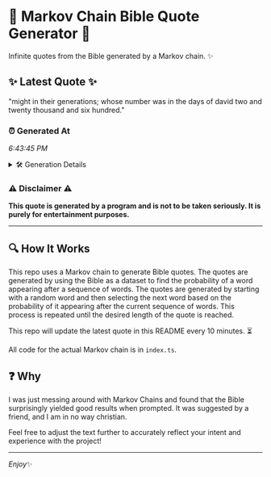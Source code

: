 # 📖 Markov Chain Bible Quote Generator 📖

Infinite quotes from the Bible generated by a Markov chain. ✨

## ✨ Latest Quote ✨
"might in their generations; whose number was in the days of david two and twenty thousand and six hundred."

### ⏰ Generated At
*6:43:45 PM*

<details>
    <summary>🛠️ Generation Details</summary>
    <p>
        <strong>🌱 Seed:</strong> might<br>
        <strong>🔄 Iterations:</strong> 18<br>
        <strong>📜 Context History:</strong><br>[ might ]: in<br>[ might, in ]: their<br>[ might, in, their ]: generations;<br>[ might, in, their, generations; ]: whose<br>[ might, in, their, generations;, whose ]: number<br>[ might, in, their, generations;, whose, number ]: was<br>[ in, their, generations;, whose, number, was ]: in<br>[ their, generations;, whose, number, was, in ]: the<br>[ generations;, whose, number, was, in, the ]: days<br>[ whose, number, was, in, the, days ]: of<br>[ number, was, in, the, days, of ]: david<br>[ was, in, the, days, of, david ]: two<br>[ in, the, days, of, david, two ]: and<br>[ the, days, of, david, two, and ]: twenty<br>[ days, of, david, two, and, twenty ]: thousand<br>[ of, david, two, and, twenty, thousand ]: and<br>[ david, two, and, twenty, thousand, and ]: six<br>[ two, and, twenty, thousand, and, six ]: hundred.<br>
    </p>
</details>

### ⚠️ Disclaimer ⚠️
**This quote is generated by a program and is not to be taken seriously. It is purely for entertainment purposes.**

---

## 🔍 How It Works

This repo uses a Markov chain to generate Bible quotes. The quotes are generated by using the Bible as a dataset to find the probability of a word appearing after a sequence of words. The quotes are generated by starting with a random word and then selecting the next word based on the probability of it appearing after the current sequence of words. This process is repeated until the desired length of the quote is reached.

This repo will update the latest quote in this README every 10 minutes. ⏳

All code for the actual Markov chain is in `index.ts`.

## ❓ Why

I was just messing around with Markov Chains and found that the Bible surprisingly yielded good results when prompted. 
It was suggested by a friend, and I am in no way christian.

Feel free to adjust the text further to accurately reflect your intent and experience with the project!

---

*Enjoy*✨
